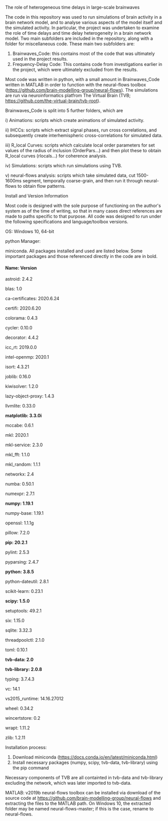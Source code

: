 The role of heterogeneous time delays in large-scale brainwaves

The code in this repository was used to run simulations of brain activity in a brain network model, and to analyse various aspects of the model itself and the simulated activity. In particular, the project was undertaken to examine the role of time delays and time delay heterogeneity in a brain network model.
Two main subfolders are included in the repository, along with a folder for miscellaneous code. These main two subfolders are: 

1. Brainwaves_Code: this contains most of the code that was ultimately used in the project results.
2. Frequency-Delay Code: This contains code from investigations earlier in the project, which were ultimately excluded from the results.

Most code was written in python, with a small amount in Brainwaves_Code written in MATLAB in order to function with the neural-flows toolbox (https://github.com/brain-modelling-group/neural-flows). The simulations are run via neuroinformatics platfrom The Virtual Brain (TVB; https://github.com/the-virtual-brain/tvb-root).

Brainwaves_Code is split into 5 further folders, which are

i) Animations: scripts which create animations of simulated activity.

ii) IHCCs: scripts which extract signal phases, run cross correlations, and subsequently create interhemispheric cross-correlations for simulated data.

iii) R_local Curves: scripts which calculate local order parameters for set values of the radius of inclusion (OrderPars...) and then plot these to obtain R_local curves (rlocals...) for coherence analysis.

iv) Simulations: scripts which run simulations using TVB.

v) neural-flows analysis: scripts which take simulated data, cut 1500-1600ms segment, temporally coarse-grain, and then run it through neural-flows to obtain flow patterns.

Install and Version Information

Most code is designed with the sole purpose of functioning on the author's system as of the time of writing, so that in many cases direct references are made to paths specific to that purpose. All code was designed to run under the following specifications and language/toolbox versions.

OS:
  Windows 10, 64-bit

python Manager: 

miniconda. All packages installed and used are listed below. Some important packages and those referenced directly in the code are in bold.
  
  #### Name: Version                  
  
  astroid: 2.4.2                   
  
  blas: 1.0                         
  
  ca-certificates: 2020.6.24                     
  
  certifi: 2020.6.20               
  
  colorama: 0.4.3                    
  
  cycler: 0.10.0                 
  
  decorator: 4.4.2              
  
  icc_rt: 2019.0.0             
  
  intel-openmp: 2020.1                  
  
  isort: 4.3.21                 
  
  joblib: 0.16.0                  
  
  kiwisolver: 1.2.0                
  
  lazy-object-proxy: 1.4.3           
  
  llvmlite: 0.33.0                
  
  **matplotlib: 3.3.0i**
  
  mccabe: 0.6.1          
  
  mkl: 2020.1          
  
  mkl-service: 2.3.0         
  
  mkl_fft: 1.1.0         
  
  mkl_random: 1.1.1         
  
  networkx: 2.4            
  
  numba: 0.50.1          
  
  numexpr: 2.7.1              
  
  **numpy: 1.19.1**
  
  numpy-base: 1.19.1
  
  openssl: 1.1.1g
  
  pillow: 7.2.0
  
  **pip: 20.2.1**
  
  pylint: 2.5.3
  
  pyparsing: 2.4.7
  
  **python: 3.8.5**
  
  python-dateutil: 2.8.1
  
  scikit-learn: 0.23.1
  
  **scipy: 1.5.0**
  
  setuptools: 49.2.1
  
  six: 1.15.0
  
  sqlite: 3.32.3
  
  threadpoolctl: 2.1.0
  
  toml: 0.10.1
  
  **tvb-data: 2.0**
  
  **tvb-library: 2.0.8**
  
  typing: 3.7.4.3
  
  vc: 14.1
  
  vs2015_runtime: 14.16.27012
  
  wheel: 0.34.2
  
  wincertstore: 0.2
  
  wrapt: 1.11.2
  
  zlib: 1.2.11

  Installation process: 
  1. Download miniconda (https://docs.conda.io/en/latest/miniconda.html)
  2. Install necessary packages (numpy, scipy, tvb-data, tvb-library) using the pip command 

  Necessary components of TVB are all containted in tvb-data and tvb-library excluding the network, which was later imported to tvb-data.

MATLAB: 
  v2019b
  neural-flows toolbox can be installed via download of the source code at https://github.com/brain-modelling-group/neural-flows and extracting the files to the MATLAB path. On Windows 10, the extracted folder may be named neural-flows-master; if this is the case, rename to neural-flows.


